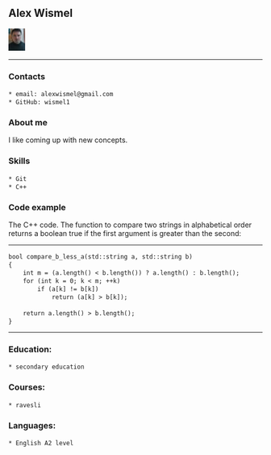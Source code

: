 ## Alex Wismel
![photo](nanoAvatar.jpg)

---
### Contacts
    * email: alexwismel@gmail.com
    * GitHub: wismel1


### About me
I like coming up with new concepts.


### Skills
    * Git
    * C++


### Code example
The C++ code. The function to compare two strings in alphabetical order returns a boolean true if the first argument is greater than the second:

---

```
bool compare_b_less_a(std::string a, std::string b)
{
	int m = (a.length() < b.length()) ? a.length() : b.length();
	for (int k = 0; k < m; ++k)
		if (a[k] != b[k])
			return (a[k] > b[k]);
	
	return a.length() > b.length();
}
```
---
### Education:
    * secondary education


### Courses:
    * ravesli


### Languages:
    * English A2 level
